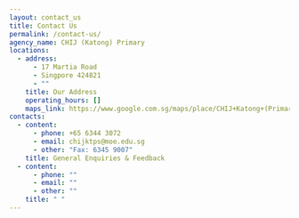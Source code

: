 ```yaml
---
layout: contact_us
title: Contact Us
permalink: /contact-us/
agency_name: CHIJ (Katong) Primary
locations:
  - address:
      - 17 Martia Road
      - Singpore 424821
      - ""
    title: Our Address
    operating_hours: []
    maps_link: https://www.google.com.sg/maps/place/CHIJ+Katong+(Primary)/@1.3064102,103.9087665,17z/data=!3m1!4b1!4m6!3m5!1s0x31da1874dca6e5db:0x1eaa79a189114d82!8m2!3d1.3064102!4d103.9109552!16s%2Fg%2F1v_vqfhb
contacts:
  - content:
      - phone: +65 6344 3072
      - email: chijktps@moe.edu.sg
      - other: "Fax: 6345 9007"
    title: General Enquiries & Feedback
  - content:
      - phone: ""
      - email: ""
      - other: ""
    title: " "
---
```

